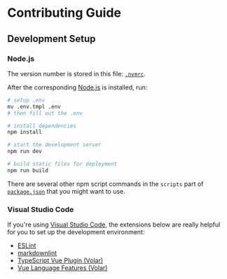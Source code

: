 # Contributing Guide

## Development Setup

### Node.js

The version number is stored in this file: [`.nvmrc`](../.nvmrc).

After the corresponding [Node.js](https://nodejs.org/) is installed, run:

```sh
# setup .env
mv .env.tmpl .env
# then fill out the .env

# install dependencies
npm install

# start the development server
npm run dev

# build static files for deployment
npm run build
```

There are several other npm script commands in the `scripts` part of [`package.json`](../package.json) that you might want to use.

### Visual Studio Code

If you're using [Visual Studio Code](https://code.visualstudio.com/), the extensions below are really helpful for you to set up the development environment:

- [ESLint](https://marketplace.visualstudio.com/items?itemName=dbaeumer.vscode-eslint)
- [markdownlint](https://marketplace.visualstudio.com/items?itemName=DavidAnson.vscode-markdownlint)
- [TypeScript Vue Plugin (Volar)](https://marketplace.visualstudio.com/items?itemName=Vue.vscode-typescript-vue-plugin)
- [Vue Language Features (Volar)](https://marketplace.visualstudio.com/items?itemName=Vue.volar)
